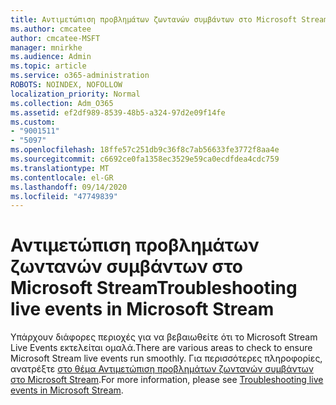 ```yaml
---
title: Αντιμετώπιση προβλημάτων ζωντανών συμβάντων στο Microsoft Stream
ms.author: cmcatee
author: cmcatee-MSFT
manager: mnirkhe
ms.audience: Admin
ms.topic: article
ms.service: o365-administration
ROBOTS: NOINDEX, NOFOLLOW
localization_priority: Normal
ms.collection: Adm_O365
ms.assetid: ef2df989-8539-48b5-a324-97d2e09f14fe
ms.custom:
- "9001511"
- "5097"
ms.openlocfilehash: 18ffe57c251db9c36f8c7ab56633fe3772f8aa4e
ms.sourcegitcommit: c6692ce0fa1358ec3529e59ca0ecdfdea4cdc759
ms.translationtype: MT
ms.contentlocale: el-GR
ms.lasthandoff: 09/14/2020
ms.locfileid: "47749839"
---
```

# <a name="troubleshooting-live-events-in-microsoft-stream"></a><span data-ttu-id="7347e-102">Αντιμετώπιση προβλημάτων ζωντανών συμβάντων στο Microsoft Stream</span><span class="sxs-lookup"><span data-stu-id="7347e-102">Troubleshooting live events in Microsoft Stream</span></span>

<span data-ttu-id="7347e-103">Υπάρχουν διάφορες περιοχές για να βεβαιωθείτε ότι το Microsoft Stream Live Events εκτελείται ομαλά.</span><span class="sxs-lookup"><span data-stu-id="7347e-103">There are various areas to check to ensure Microsoft Stream live events run smoothly.</span></span> <span data-ttu-id="7347e-104">Για περισσότερες πληροφορίες, ανατρέξτε [στο θέμα Αντιμετώπιση προβλημάτων ζωντανών συμβάντων στο Microsoft Stream](https://docs.microsoft.com/stream/live-event-troubleshooting).</span><span class="sxs-lookup"><span data-stu-id="7347e-104">For more information, please see [Troubleshooting live events in Microsoft Stream](https://docs.microsoft.com/stream/live-event-troubleshooting).</span></span>

